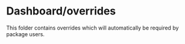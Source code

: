 # Dashboard/overrides

This folder contains overrides which will automatically be required by package users.
